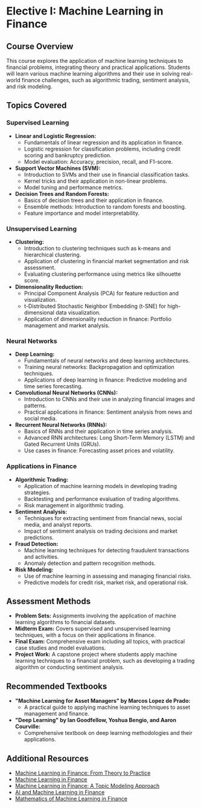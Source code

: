 # Elective I: Machine Learning in Finance

## Course Overview
This course explores the application of machine learning techniques to financial problems, integrating theory and practical applications. Students will learn various machine learning algorithms and their use in solving real-world finance challenges, such as algorithmic trading, sentiment analysis, and risk modeling.

## Topics Covered

### Supervised Learning
- **Linear and Logistic Regression:**
  - Fundamentals of linear regression and its application in finance.
  - Logistic regression for classification problems, including credit scoring and bankruptcy prediction.
  - Model evaluation: Accuracy, precision, recall, and F1-score.
- **Support Vector Machines (SVM):**
  - Introduction to SVMs and their use in financial classification tasks.
  - Kernel tricks and their application in non-linear problems.
  - Model tuning and performance metrics.
- **Decision Trees and Random Forests:**
  - Basics of decision trees and their application in finance.
  - Ensemble methods: Introduction to random forests and boosting.
  - Feature importance and model interpretability.

### Unsupervised Learning
- **Clustering:**
  - Introduction to clustering techniques such as k-means and hierarchical clustering.
  - Application of clustering in financial market segmentation and risk assessment.
  - Evaluating clustering performance using metrics like silhouette score.
- **Dimensionality Reduction:**
  - Principal Component Analysis (PCA) for feature reduction and visualization.
  - t-Distributed Stochastic Neighbor Embedding (t-SNE) for high-dimensional data visualization.
  - Application of dimensionality reduction in finance: Portfolio management and market analysis.

### Neural Networks
- **Deep Learning:**
  - Fundamentals of neural networks and deep learning architectures.
  - Training neural networks: Backpropagation and optimization techniques.
  - Applications of deep learning in finance: Predictive modeling and time series forecasting.
- **Convolutional Neural Networks (CNNs):**
  - Introduction to CNNs and their use in analyzing financial images and patterns.
  - Practical applications in finance: Sentiment analysis from news and social media.
- **Recurrent Neural Networks (RNNs):**
  - Basics of RNNs and their application in time series analysis.
  - Advanced RNN architectures: Long Short-Term Memory (LSTM) and Gated Recurrent Units (GRUs).
  - Use cases in finance: Forecasting asset prices and volatility.

### Applications in Finance
- **Algorithmic Trading:**
  - Application of machine learning models in developing trading strategies.
  - Backtesting and performance evaluation of trading algorithms.
  - Risk management in algorithmic trading.
- **Sentiment Analysis:**
  - Techniques for extracting sentiment from financial news, social media, and analyst reports.
  - Impact of sentiment analysis on trading decisions and market predictions.
- **Fraud Detection:**
  - Machine learning techniques for detecting fraudulent transactions and activities.
  - Anomaly detection and pattern recognition methods.
- **Risk Modeling:**
  - Use of machine learning in assessing and managing financial risks.
  - Predictive models for credit risk, market risk, and operational risk.

## Assessment Methods
- **Problem Sets:** Assignments involving the application of machine learning algorithms to financial datasets.
- **Midterm Exam:** Covers supervised and unsupervised learning techniques, with a focus on their applications in finance.
- **Final Exam:** Comprehensive exam including all topics, with practical case studies and model evaluations.
- **Project Work:** A capstone project where students apply machine learning techniques to a financial problem, such as developing a trading algorithm or conducting sentiment analysis.

## Recommended Textbooks
- **"Machine Learning for Asset Managers" by Marcos Lopez de Prado:**
  - A practical guide to applying machine learning techniques to asset management and finance.
- **"Deep Learning" by Ian Goodfellow, Yoshua Bengio, and Aaron Courville:**
  - Comprehensive textbook on deep learning methodologies and their applications.

## Additional Resources
- [Machine Learning in Finance: From Theory to Practice](https://de.scribd.com/document/478973527/Machine-Learning-in-Finance-From-Theory-to-pdf)
- [Machine Learning in Finance](https://www.academia.edu/118152100/Machine_Learning_in_Finance)
- [Machine Learning in Finance: A Topic Modeling Approach](https://www.researchgate.net/publication/383057257_Machine_learning_in_finance_A_topic_modeling_approach)
- [AI and Machine Learning in Finance](https://home.tpq.io/wp-content/uploads/2020/10/yh_aiif_sampler.pdf)
- [Mathematics of Machine Learning in Finance](https://www.maths.ox.ac.uk/system/files/attachments/Ning_NUS_2019.pdf)
